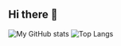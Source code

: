 ## Hi there 👋

<!--
**felixmathew03/felixmathew03** is a ✨ _special_ ✨ repository because its `README.md` (this file) appears on your GitHub profile.

Here are some ideas to get you started:

- 🔭 I’m currently working on ...
- 🌱 I’m currently learning ...
- 👯 I’m looking to collaborate on ...
- 🤔 I’m looking for help with ...
- 💬 Ask me about ...
- 📫 How to reach me: ...
- 😄 Pronouns: ...
- ⚡ Fun fact: ...
-->

![My GitHub stats](https://github-readme-stats.vercel.app/api?username=felixmathew03&show_icons=true&theme=tokyonight)
![Top Langs](https://github-readme-stats.vercel.app/api/top-langs/?username=felixmathew03&layout=compact&theme=tokyonight)


